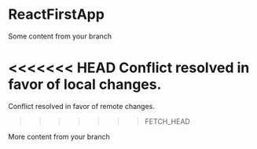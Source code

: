 # ReactFirstApp
Some content from your branch

<<<<<<< HEAD
Conflict resolved in favor of local changes.
=======
Conflict resolved in favor of remote changes.
>>>>>>> FETCH_HEAD

More content from your branch
